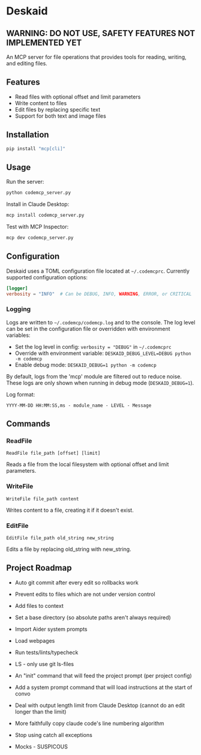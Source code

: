 # Deskaid

## WARNING: DO NOT USE, SAFETY FEATURES NOT IMPLEMENTED YET

An MCP server for file operations that provides tools for reading, writing, and editing files.

## Features

- Read files with optional offset and limit parameters
- Write content to files
- Edit files by replacing specific text
- Support for both text and image files

## Installation

```bash
pip install "mcp[cli]"
```

## Usage

Run the server:

```bash
python codemcp_server.py
```

Install in Claude Desktop:

```bash
mcp install codemcp_server.py
```

Test with MCP Inspector:

```bash
mcp dev codemcp_server.py
```

## Configuration

Deskaid uses a TOML configuration file located at `~/.codemcprc`. Currently supported configuration options:

```toml
[logger]
verbosity = "INFO"  # Can be DEBUG, INFO, WARNING, ERROR, or CRITICAL
```

### Logging

Logs are written to `~/.codemcp/codemcp.log` and to the console. The log level can be set in the configuration file or overridden with environment variables:

- Set the log level in config: `verbosity = "DEBUG"` in `~/.codemcprc`
- Override with environment variable: `DESKAID_DEBUG_LEVEL=DEBUG python -m codemcp`
- Enable debug mode: `DESKAID_DEBUG=1 python -m codemcp`

By default, logs from the 'mcp' module are filtered out to reduce noise. These logs are only shown when running in debug mode (`DESKAID_DEBUG=1`).

Log format:
```
YYYY-MM-DD HH:MM:SS,ms - module_name - LEVEL - Message
```

## Commands

### ReadFile

```
ReadFile file_path [offset] [limit]
```

Reads a file from the local filesystem with optional offset and limit parameters.

### WriteFile

```
WriteFile file_path content
```

Writes content to a file, creating it if it doesn't exist.

### EditFile

```
EditFile file_path old_string new_string
```

Edits a file by replacing old_string with new_string.

## Project Roadmap

- Auto git commit after every edit so rollbacks work
- Prevent edits to files which are not under version control
- Add files to context
- Set a base directory (so absolute paths aren't always required)
- Import Aider system prompts
- Load webpages
- Run tests/lints/typecheck

- LS - only use git ls-files
- An "init" command that will feed the project prompt (per project config)
- Add a system prompt command that will load instructions at the start of
  convo

- Deal with output length limit from Claude Desktop (cannot do an edit longer
  than the limit)
- More faithfully copy claude code's line numbering algorithm
- Stop using catch all exceptions
- Mocks - SUSPICOUS

